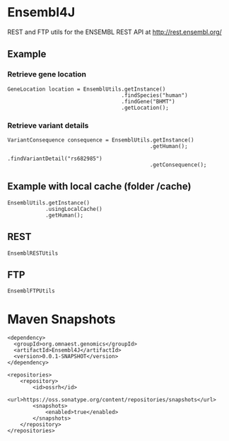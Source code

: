 # Ensembl4J
REST and FTP utils for the ENSEMBL REST API at http://rest.ensembl.org/

## Example
### Retrieve gene location

    GeneLocation location = EnsemblUtils.getInstance()
                                        .findSpecies("human")
                                        .findGene("BHMT")
                                        .getLocation();

### Retrieve variant details											
    VariantConsequence consequence = EnsemblUtils.getInstance()
                                                 .getHuman();
                                                 .findVariantDetail("rs682985")
                                                 .getConsequence();		
							
## Example with local cache (folder /cache)
    EnsemblUtils.getInstance()
                .usingLocalCache()
                .getHuman();
					
## REST

    EnsemblRESTUtils

## FTP

    EnsemblFTPUtils

# Maven Snapshots

    <dependency>
      <groupId>org.omnaest.genomics</groupId>
      <artifactId>Ensembl4J</artifactId>
      <version>0.0.1-SNAPSHOT</version>
    </dependency>
    
    <repositories>
    	<repository>
    		<id>ossrh</id>
    		<url>https://oss.sonatype.org/content/repositories/snapshots</url>
    		<snapshots>
    			<enabled>true</enabled>
    		</snapshots>
    	</repository>
    </repositories>